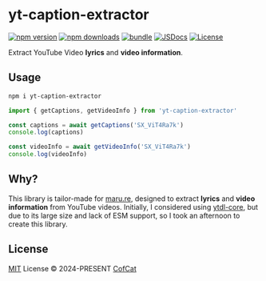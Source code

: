 # yt-caption-extractor

[![npm version][npm-version-src]][npm-version-href]
[![npm downloads][npm-downloads-src]][npm-downloads-href]
[![bundle][bundle-src]][bundle-href]
[![JSDocs][jsdocs-src]][jsdocs-href]
[![License][license-src]][license-href]

Extract YouTube Video **lyrics** and **video information**.

## Usage

```bash
npm i yt-caption-extractor
```

```ts
import { getCaptions, getVideoInfo } from 'yt-caption-extractor'

const captions = await getCaptions('SX_ViT4Ra7k')
console.log(captions)

const videoInfo = await getVideoInfo('SX_ViT4Ra7k')
console.log(videoInfo)
```

## Why?

This library is tailor-made for [maru.re](https://maru.re/), designed to extract **lyrics** and **video information** from YouTube videos. Initially, I considered using [ytdl-core](https://github.com/distubejs/ytdl-core), but due to its large size and lack of ESM support, so I took an afternoon to create this library.

## License

[MIT](./LICENSE) License © 2024-PRESENT [CofCat](https://github.com/cofcat456)

<!-- Badges -->

[npm-version-src]: https://img.shields.io/npm/v/yt-caption-extractor?style=flat&colorA=080f12&colorB=1fa669
[npm-version-href]: https://npmjs.com/package/yt-caption-extractor
[npm-downloads-src]: https://img.shields.io/npm/dm/yt-caption-extractor?style=flat&colorA=080f12&colorB=1fa669
[npm-downloads-href]: https://npmjs.com/package/yt-caption-extractor
[bundle-src]: https://img.shields.io/bundlephobia/minzip/yt-caption-extractor?style=flat&colorA=080f12&colorB=1fa669&label=minzip
[bundle-href]: https://bundlephobia.com/result?p=yt-caption-extractor
[license-src]: https://img.shields.io/github/license/cofcat456/yt-caption-extractor.svg?style=flat&colorA=080f12&colorB=1fa669
[license-href]: https://github.com/cofcat456/yt-caption-extractor/blob/main/LICENSE
[jsdocs-src]: https://img.shields.io/badge/jsdocs-reference-080f12?style=flat&colorA=080f12&colorB=1fa669
[jsdocs-href]: https://www.jsdocs.io/package/yt-caption-extractor
